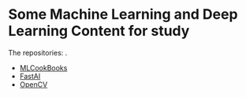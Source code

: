 # Some Machine Learning and Deep Learning Content for study

The repositories: .


- [MLCookBooks](https://github.com/lashleykeith/MachineLearning/tree/main/mlcookbooks)
- [FastAI](https://github.com/lashleykeith/MachineLearning/tree/main/FastAI_course22)
- [OpenCV](https://github.com/lashleykeith/MachineLearning/tree/main/Master_OpenCV)
